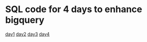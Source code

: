 # SQL code for 4 days to enhance bigquery 

[day1]( https://medium.com/@tientm0409/four-days-to-get-a-decent-understanding-of-big-query-6939095552b2)
[day2](https://medium.com/@tientm0409/four-days-to-get-a-decent-understanding-of-big-query-7cf5aae3c8f4)
[day3](https://medium.com/@tientm0409/4-days-decent-understanding-of-big-query-b46927e17ea6)
[day4](https://medium.com/@tientm0409/4-days-decent-understanding-of-big-query-3da667db8cd3)
